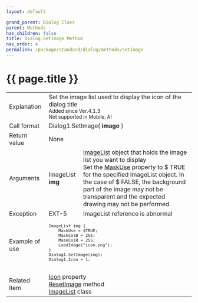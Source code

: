 ```yaml
---
layout: default

grand_parent: Dialog Class
parent: Methods
has_children: false
title: Dialog.SetImage Method
nav_order: 4
permalink: /package/standard/dialog/methods/setimage
---
```

# {{ page.title }}

<table>
  <tr>
    <td>Explanation</td>
    <td colspan="2">Set the image list used to display the icon of the dialog title<br><small>Added since Ver.4.1.3<br>Not supported in Mobile, AI</small></td>
  </tr>
  <tr>
    <td>Call format</td>
    <td colspan="2">Dialog1.SetImage( <b>image</b> )</td>
  </tr>
  <tr>
    <td>Return value</td>
    <td colspan="2">None</td>
  </tr>  
  <tr>
    <td>Arguments</td>
    <td>ImageList <b>img</b></td>
    <td><a href="/package/extension4/imagelist">ImageList</a> object that holds the image list you want to display<br>Set the <a href="/package/extension4/imagelist/properties/maskuse">MaskUse</a> property to $ TRUE for the specified ImageList object. In the case of $ FALSE, the background part of the image may not be transparent and the expected drawing may not be performed.</td>
  </tr>
  <tr>
    <td>Exception</td>
    <td>EXT-5</td>
    <td>	
ImageList reference is abnormal</td>
  </tr>
  <tr>
    <td>Example of use</td>
    <td colspan="2"><code><pre>
ImageList img {
    MaskUse = $TRUE;
    MaskColB = 255;
    MaskColR = 255;
    LoadImage("icon.png");
}
Dialog1.SetImage(img);
Dialog1.Icon = 1;
    </pre></code></td>
  </tr>
  <tr>
    <td>Related item</td>
    <td colspan="2"><a href="/package/standard/dialog/properties/icon">Icon</a> property<br><a href="/package/standard/dialog/methods/resetimage">ResetImage</a> method<br><a href="/package/extension4/imagelist">ImageList</a> class</td>
  </tr>
</table>